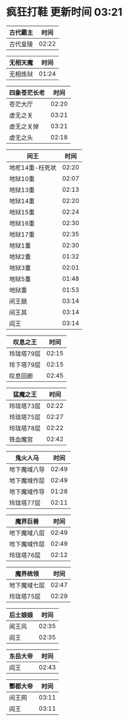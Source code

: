 # 疯狂打鞋 更新时间 03:21

| 古代霸主   | 时间    |
|--------|-------|
| 古代皇陵 | 02:22 |

| 无相天魔   | 时间    |
|--------|-------|
| 无相炼狱 | 01:24 |

| 四象苍茫长老   | 时间    |
|--------|-------|
| 苍茫大厅 | 02:20 |
| 虚无之关 | 03:21 |
| 虚无之关掉 | 03:21 |
| 虚无之头 | 02:18 |

| 间王   | 时间    |
|--------|-------|
| 地疙14重-枉死状 | 02:20 |
| 地狱10重 | 02:07 |
| 地狱13重 | 02:13 |
| 地狱14重 | 02:20 |
| 地狱15重 | 02:24 |
| 地狱16重 | 02:30 |
| 地狱17重 | 02:35 |
| 地狱1重 | 02:30 |
| 地狱2重 | 01:32 |
| 地狱3重 | 02:01 |
| 地狱5重 | 01:48 |
| 地狱重 | 01:53 |
| 间王兢 | 03:14 |
| 间王其 | 03:14 |
| 阎王 | 03:14 |

| 叹息之王   | 时间    |
|--------|-------|
| 玲珑塔79层 | 02:15 |
| 玲下塔79层 | 02:15 |
| 叹息回廊 | 02:45 |

| 猛魔之王   | 时间    |
|--------|-------|
| 玲珑塔73层 | 02:22 |
| 玲珑塔75层 | 02:27 |
| 玲珑塔78层 | 02:22 |
| 铁血魔宫 | 02:42 |

| 鬼火人马   | 时间    |
|--------|-------|
| 地下魔域八导 | 02:49 |
| 地下魔域作层 | 02:49 |
| 地下魔域作导 | 01:28 |
| 玲珑塔77层 | 02:11 |

| 魔界巨兽   | 时间    |
|--------|-------|
| 地下魔域八层 | 02:49 |
| 地下魔域作层 | 02:49 |
| 玲珑塔76层 | 02:12 |

| 魔界统领   | 时间    |
|--------|-------|
| 地下魔域七层 | 02:47 |
| 玲珑塔75层 | 02:29 |

| 后土娘娘   | 时间    |
|--------|-------|
| 闻王风 | 02:35 |
| 阎王 | 02:35 |

| 东岳大帝   | 时间    |
|--------|-------|
| 阎王 | 02:43 |

| 酆都大帝   | 时间    |
|--------|-------|
| 间王网 | 03:11 |
| 阎王 | 03:11 |